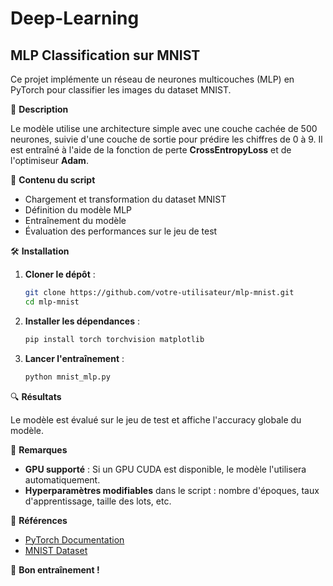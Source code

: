 # Deep-Learning


## MLP Classification sur MNIST

Ce projet implémente un réseau de neurones multicouches (MLP) en PyTorch pour classifier les images du dataset MNIST.

📌 **Description**

Le modèle utilise une architecture simple avec une couche cachée de 500 neurones, suivie d'une couche de sortie pour prédire les chiffres de 0 à 9. Il est entraîné à l'aide de la fonction de perte **CrossEntropyLoss** et de l'optimiseur **Adam**.

📂 **Contenu du script**

- Chargement et transformation du dataset MNIST
- Définition du modèle MLP
- Entraînement du modèle
- Évaluation des performances sur le jeu de test

🛠️ **Installation**

1. **Cloner le dépôt** :
    ```bash
    git clone https://github.com/votre-utilisateur/mlp-mnist.git
    cd mlp-mnist
    ```

2. **Installer les dépendances** :
    ```bash
    pip install torch torchvision matplotlib
    ```

3. **Lancer l'entraînement** :
    ```bash
    python mnist_mlp.py
    ```

🔍 **Résultats**

Le modèle est évalué sur le jeu de test et affiche l'accuracy globale du modèle.

📜 **Remarques**

- **GPU supporté** : Si un GPU CUDA est disponible, le modèle l'utilisera automatiquement.
- **Hyperparamètres modifiables** dans le script : nombre d'époques, taux d'apprentissage, taille des lots, etc.

📖 **Références**

- [PyTorch Documentation](https://pytorch.org/docs/stable/index.html)
- [MNIST Dataset](http://yann.lecun.com/exdb/mnist/)

🚀 **Bon entraînement !**

